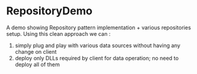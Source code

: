 # RepositoryDemo
A demo showing Repository pattern implementation + various repositories setup. Using this clean approach we can :
1. simply plug and play with various data sources without having any change on client 
2. deploy only DLLs required by client for data operation; no need to deploy all of them
